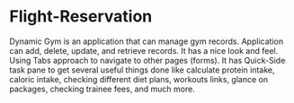 # Flight-Reservation
Dynamic Gym is an application that can manage gym records. Application can add, delete, update, and retrieve records. It has a nice look and feel. Using Tabs approach to navigate to other pages (forms). It has Quick-Side task pane to get several useful things done like calculate protein intake, caloric intake, checking different diet plans, workouts links, glance on packages, checking trainee fees, and much more.

